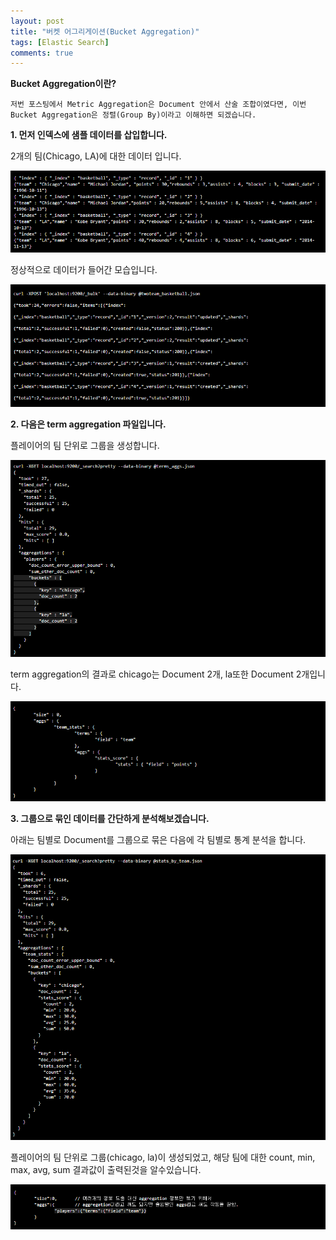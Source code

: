 ```yaml
---
layout: post
title: "버켓 어그리게이션(Bucket Aggregation)"
tags: [Elastic Search]
comments: true
---
```


**Bucket Aggregation이란?**


`저번 포스팅에서 Metric Aggregation은 Document 안에서 산술 조합이였다면, 이번 Bucket Aggregation은 정렬(Group By)이라고 이해하면 되겠습니다.`



**1. 먼저 인덱스에 샘플 데이터를 삽입합니다.**

2개의 팀(Chicago, LA)에 대한 데이터 입니다.


![frozen Lake WorldS](../images/ELK_posts_image13.png)

정상적으로 데이터가 들어간 모습입니다.

![frozen Lake WorldS](../images/ELK_posts_image14.png)



**2. 다음은 term aggregation 파일입니다.**

플레이어의 팀 단위로 그룹을 생성합니다.

![frozen Lake WorldS](../images/ELK_posts_image15.png)

term aggregation의 결과로 chicago는 Document 2개, la또한 Document 2개입니다.

![frozen Lake WorldS](../images/ELK_posts_image16.png)


**3. 그룹으로 묶인 데이터를 간단하게 분석해보겠습니다.**

아래는 팀별로 Document를 그룹으로 묶은 다음에 각 팀별로 통계 분석을 합니다.

![frozen Lake WorldS](../images/ELK_posts_image17.png)

플레이어의 팀 단위로 그룹(chicago, la)이 생성되었고, 해당 팀에 대한 count, min, max, avg, sum 결과값이 출력된것을 알수있습니다.

![frozen Lake WorldS](../images/ELK_posts_image18.png)

 
